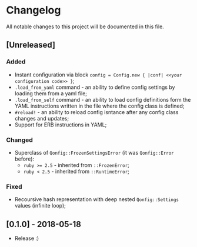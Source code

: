 # Changelog
All notable changes to this project will be documented in this file.

## [Unreleased]
### Added
- Instant configuration via block `config = Config.new { |conf| <<your configuration code>> }`;
- `.load_from_yaml` command - an ability to define config settings by loading them from a yaml file;
- `.load_from_self` command - an ability to load config definitions form the YAML
  instructions written in the file where the config class is defined;
- `#reload!` - an ability to reload config isntance after any config class changes and updates;
- Support for ERB instructions in YAML;

### Changed
- Superclass of `Qonfig::FrozenSettingsError` (it was `Qonfig::Error` before):
  - `ruby >= 2.5` - inherited from `::FrozenError`;
  - `ruby < 2.5` - inherited from `::RuntimeError`;

### Fixed
- Recoursive hash representation with deep nested `Qonfig::Settings` values (infinite loop);

## [0.1.0] - 2018-05-18
- Release :)

